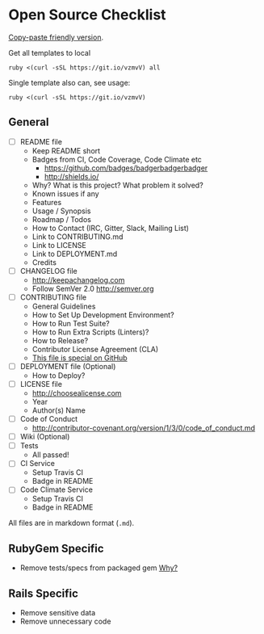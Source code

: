 # Open Source Checklist

[Copy-paste friendly version](/COPYME.md).

Get all templates to local

    ruby <(curl -sSL https://git.io/vzmvV) all

Single template also can, see usage:

    ruby <(curl -sSL https://git.io/vzmvV)

## General

- [ ] README file
  * Keep README short
  * Badges from CI, Code Coverage, Code Climate etc
    - https://github.com/badges/badgerbadgerbadger
    - http://shields.io/
  * Why? What is this project? What problem it solved?
  * Known issues if any
  * Features
  * Usage / Synopsis
  * Roadmap / Todos
  * How to Contact (IRC, Gitter, Slack, Mailing List)
  * Link to CONTRIBUTING.md
  * Link to LICENSE
  * Link to DEPLOYMENT.md
  * Credits
- [ ] CHANGELOG file
  * http://keepachangelog.com
  * Follow SemVer 2.0 http://semver.org
- [ ] CONTRIBUTING file
  * General Guidelines
  * How to Set Up Development Environment?
  * How to Run Test Suite?
  * How to Run Extra Scripts (Linters)?
  * How to Release?
  * Contributor License Agreement (CLA)
  * [This file is special on GitHub](https://github.com/blog/1184-contributing-guidelines)
- [ ] DEPLOYMENT file (Optional)
  * How to Deploy?
- [ ] LICENSE file
  * http://choosealicense.com
  * Year
  * Author(s) Name
- [ ] Code of Conduct
  * http://contributor-covenant.org/version/1/3/0/code_of_conduct.md
- [ ] Wiki (Optional)
- [ ] Tests
  * All passed!
- [ ] CI Service
  * Setup Travis CI
  * Badge in README
- [ ] Code Climate Service
  * Setup Travis CI
  * Badge in README

All files are in markdown format (`.md`).

## RubyGem Specific

- Remove tests/specs from packaged gem [Why?](https://github.com/bundler/bundler/pull/3207)

## Rails Specific

- Remove sensitive data
- Remove unnecessary code
